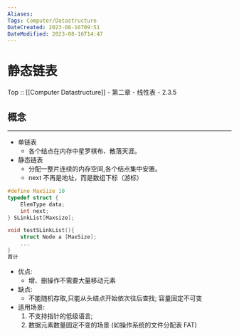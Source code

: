 ```yaml
---
Aliases: 
Tags: Computer/Datastructure 
DateCreated: 2023-08-16T09:51
DateModified: 2023-08-16T14:47
---
```

# 静态链表

Top :: [[Computer Datastructure]] - 第二章 - 线性表 - 2.3.5

## 概念
---
- 单链表
	- 各个结点在内存中星罗棋布、散落天涯。
- 静态链表
	- 分配一整片连续的内存空间,各个结点集中安置。
	- next 不再是地址，而是数组下标（游标）

```cpp
#define MaxSize 10
typedef struct {
	ElemType data;
	int next;
} SLinkList[Maxsize];

void testSLinkList(){
	struct Node a [MaxSize];
	...
}
首计
```

- 优点:
	- 增、删操作不需要大量移动元素
- 缺点:
	- 不能随机存取,只能从头结点开始依次往后查找; 容量固定不可变
- 适用场景:
	1. 不支持指针的低级语言;
	2. 数据元素数量固定不变的场景 (如操作系统的文件分配表 FAT)
